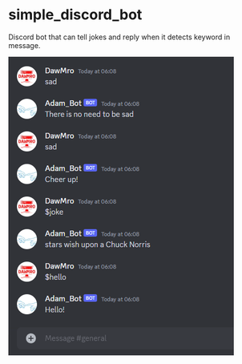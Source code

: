 # simple_discord_bot
Discord bot that can tell jokes and reply when it detects keyword in message.

![alt text](https://github.com/dawmro/simple_discord_bot/blob/main/screenshot1.PNG?raw=true)
